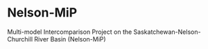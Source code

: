 # Nelson-MiP
Multi-model Intercomparison Project on the Saskatchewan-Nelson-Churchill River Basin (Nelson-MiP) 
